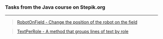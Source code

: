 ### Tasks from the Java course on Stepik.org
***
> [RobotOnField - Change the position of the robot on the field](https://github.com/alekseykravtchuk/stepik/tree/master/RobotOnField)

> [TextPerRole - A method that groups lines of text by role](https://github.com/alekseykravtchuk/stepik/tree/master/TextPerRole)

